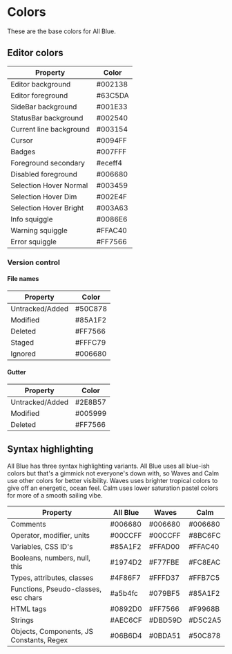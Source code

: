 # Colors

These are the base colors for All Blue.

## Editor colors

| Property                  | Color   |
| ------------------------- | ------- |
| Editor background         | #002138 |
| Editor foreground         | #63C5DA |
| SideBar background        | #001E33 |
| StatusBar background      | #002540 |
| Current line background   | #003154 |
| Cursor                    | #0094FF |
| Badges                    | #007FFF |
| Foreground secondary      | #eceff4 |
| Disabled foreground       | #006680 |
| Selection Hover Normal    | #003459 |
| Selection Hover Dim       | #002E4F |
| Selection Hover Bright    | #003A63 |
| Info squiggle             | #0086E6 |
| Warning squiggle          | #FFAC40 |
| Error squiggle            | #FF7566 |

### Version control

#### File names

| Property        | Color   |
| --------------- | ------- |
| Untracked/Added | #50C878 |
| Modified        | #85A1F2 |
| Deleted         | #FF7566 |
| Staged          | #FFFC79 |
| Ignored         | #006680 |

#### Gutter

| Property        | Color   |
| --------------- | ------- |
| Untracked/Added | #2E8B57 |
| Modified        | #005999 |
| Deleted         | #FF7566 |

## Syntax highlighting

All Blue has three syntax highlighting variants.
All Blue uses all blue-ish colors but that's
a gimmick not everyone's down with, so Waves and Calm use
other colors for better visibility. Waves uses brighter tropical colors
to give off an energetic, ocean feel. Calm uses lower saturation
pastel colors for more of a smooth sailing vibe.

| Property                                 | All Blue | Waves   | Calm    |
| ---------------------------------------- | -------- | ------- | ------- |
| Comments                                 | #006680  | #006680 | #006680 |
| Operator, modifier, units                | #00CCFF  | #00CCFF | #8BC6FC |
| Variables, CSS ID's                      | #85A1F2  | #FFAD00 | #FFAC40 |
| Booleans, numbers, null, this            | #1974D2  | #F77FBE | #FC8EAC |
| Types, attributes, classes               | #4F86F7  | #FFFD37 | #FFB7C5 |
| Functions, Pseudo-classes, esc chars     | #a5b4fc  | #079BF5 | #85A1F2 |
| HTML tags                                | #0892D0  | #FF7566 | #F9968B |
| Strings                                  | #AEC6CF  | #DBD59D | #D5C2A5 |
| Objects, Components, JS Constants, Regex | #06B6D4  | #0BDA51 | #50C878 |
